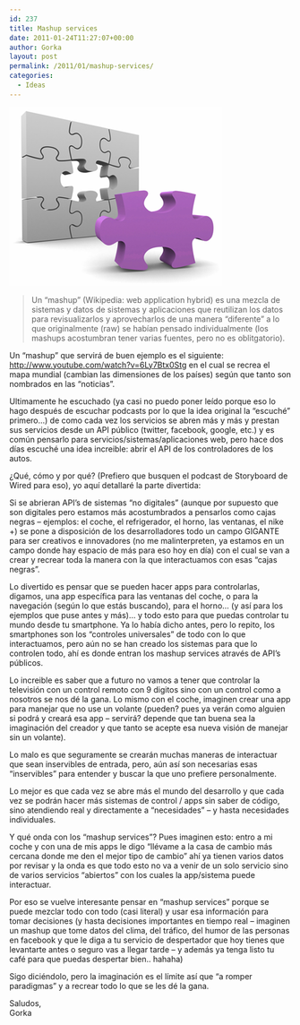 ```yaml
---
id: 237
title: Mashup services
date: 2011-01-24T11:27:07+00:00
author: Gorka
layout: post
permalink: /2011/01/mashup-services/
categories:
  - Ideas
---
```

<img style="margin: auto;" src="/public/img/2011/01/mashup.png" alt="Mashup" />

>Un “mashup” (Wikipedia: web application hybrid) es una mezcla de sistemas y datos de sistemas y aplicaciones que reutilizan los datos para revisualizarlos y aprovecharlos de una manera “diferente” a lo que originalmente (raw) se habían pensado individualmente (los mashups acostumbran tener varias fuentes, pero no es oblitgatorio).

Un “mashup” que servirá de buen ejemplo es el siguiente: http://www.youtube.com/watch?v=6Ly7Btx0Stg en el cual se recrea el mapa mundial (cambian las dimensiones de los países) según que tanto son nombrados en las “noticias”.

Ultimamente he escuchado (ya casi no puedo poner leído porque eso lo hago después de escuchar podcasts por lo que la idea original la “escuché” primero…) de como cada vez los servicios se abren más y más y prestan sus servicios desde un API público (twitter, facebook, google, etc.) y es común pensarlo para servicios/sistemas/aplicaciones web, pero hace dos días escuché una idea increible: abrir el API de los controladores de los autos.

¿Qué, cómo y por qué? (Prefiero que busquen el podcast de Storyboard de Wired para eso), yo aquí detallaré la parte divertida:

Si se abrieran API’s de sistemas “no digitales” (aunque por supuesto que son digitales pero estamos más acostumbrados a pensarlos como cajas negras – ejemplos: el coche, el refrigerador, el horno, las ventanas, el nike +) se pone a disposición de los desarrolladores todo un campo GIGANTE para ser creativos e innovadores (no me malinterpreten, ya estamos en un campo donde hay espacio de más para eso hoy en día) con el cual se van a crear y recrear toda la manera con la que interactuamos con esas “cajas negras”.

Lo divertido es pensar que se pueden hacer apps para controlarlas, digamos, una app específica para las ventanas del coche, o para la navegación (según lo que estás buscando), para el horno… (y así para los ejemplos que puse antes y más)… y todo esto para que puedas controlar tu mundo desde tu smartphone. Ya lo había dicho antes, pero lo repito, los smartphones son los “controles universales” de todo con lo que interactuamos, pero aún no se han creado los sistemas para que lo controlen todo, ahí es donde entran los mashup services através de API’s públicos.

Lo increible es saber que a futuro no vamos a tener que controlar la televisión con un control remoto con 9 digitos sino con un control como a nosotros se nos dé la gana. Lo mismo con el coche, imaginen crear una app para manejar que no use un volante (pueden? pues ya verán como alguien si podrá y creará esa app – servirá? depende que tan buena sea la imaginación del creador y que tanto se acepte esa nueva visión de manejar sin un volante).

Lo malo es que seguramente se crearán muchas maneras de interactuar que sean inservibles de entrada, pero, aún así son necesarias esas “inservibles” para entender y buscar la que uno prefiere personalmente.

Lo mejor es que cada vez se abre más el mundo del desarrollo y que cada vez se podrán hacer más sistemas de control / apps sin saber de código, sino atendiendo real y directamente a “necesidades” – y hasta necesidades individuales.

Y qué onda con los “mashup services”? Pues imaginen esto: entro a mi coche y con una de mis apps le digo “llévame a la casa de cambio más cercana donde me den el mejor tipo de cambio” ahí ya tienen varios datos por revisar y la onda es que todo esto no va a venir de un solo servicio sino de varios servicios “abiertos” con los cuales la app/sistema puede interactuar.

Por eso se vuelve interesante pensar en “mashup services” porque se puede mezclar todo con todo (casi literal) y usar esa información para tomar decisiones (y hasta decisiones importantes en tiempo real – imaginen un mashup que tome datos del clima, del tráfico, del humor de las personas en facebook y que le diga a tu servicio de despertador que hoy tienes que levantarte antes o seguro vas a llegar tarde – y además ya tenga listo tu café para que puedas despertar bien.. hahaha)

Sigo diciéndolo, pero la imaginación es el límite así que “a romper paradigmas” y a recrear todo lo que se les dé la gana.

Saludos,<br />
Gorka
